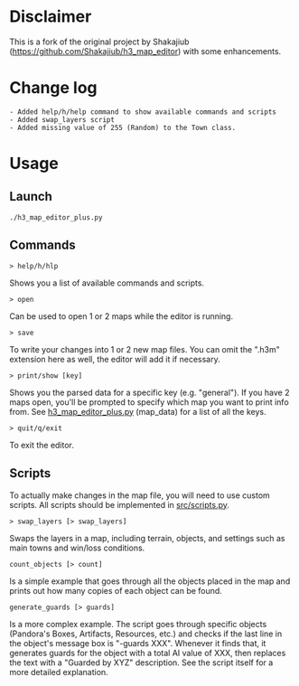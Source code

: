 # Disclaimer
This is a fork of the original project by Shakajiub (https://github.com/Shakajiub/h3_map_editor) with some enhancements.

# Change log
	- Added help/h/help command to show available commands and scripts
	- Added swap_layers script
	- Added missing value of 255 (Random) to the Town class.

# Usage

## Launch

```
./h3_map_editor_plus.py
```

## Commands

```
> help/h/hlp
```
Shows you a list of available commands and scripts.

```
> open
```
Can be used to open 1 or 2 maps while the editor is running.

```
> save
```
To write your changes into 1 or 2 new map files. You can omit the ".h3m" extension here as well, the editor will add it if necessary.

```
> print/show [key]
```
Shows you the parsed data for a specific key (e.g. "general"). If you have 2 maps open, you'll be prompted to specify which map you want to print info from. See [h3_map_editor_plus.py](h3_map_editor_plus.py) (map_data) for a list of all the keys.

```
> quit/q/exit
```
To exit the editor.


## Scripts

To actually make changes in the map file, you will need to use custom scripts. All scripts should be implemented in [src/scripts.py](src/scripts.py).

```
> swap_layers [> swap_layers]
```
Swaps the layers in a map, including terrain, objects, and settings such as main towns and win/loss conditions.

```
count_objects [> count]
```
Is a simple example that goes through all the objects placed in the map and prints out how many copies of each object can be found.

```
generate_guards [> guards]
```
Is a more complex example. The script goes through specific objects (Pandora's Boxes, Artifacts, Resources, etc.) and checks if the last line in the object's message box is "-guards XXX". Whenever it finds that, it generates guards for the object with a total AI value of XXX, then replaces the text with a "Guarded by XYZ" description. See the script itself for a more detailed explanation.
